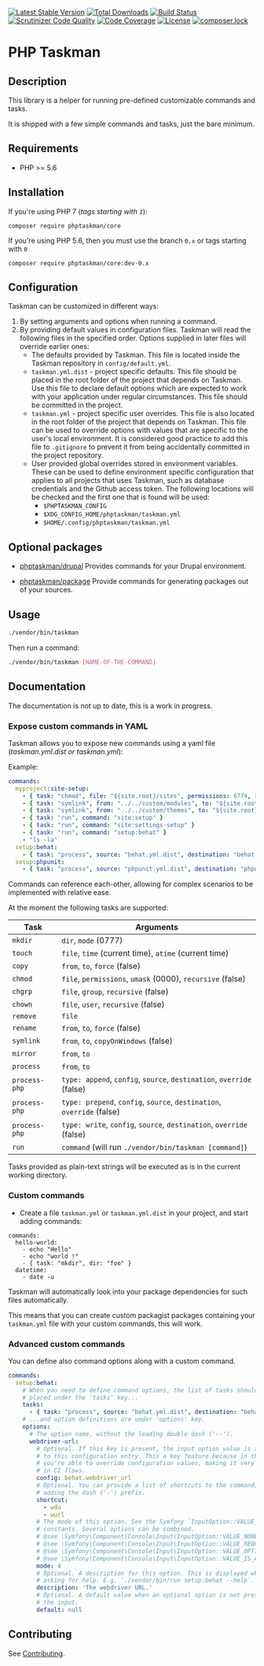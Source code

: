[![Latest Stable Version](https://poser.pugx.org/phptaskman/core/v/stable)](https://packagist.org/packages/phptaskman/core)
 [![Total Downloads](https://poser.pugx.org/phptaskman/core/downloads)](https://packagist.org/packages/phptaskman/core)
 [![Build Status](https://travis-ci.org/php-taskman/core.svg?branch=master)](https://travis-ci.org/php-taskman/core)
 [![Scrutinizer Code Quality](https://scrutinizer-ci.com/g/php-taskman/core/badges/quality-score.png?b=master)](https://scrutinizer-ci.com/g/php-taskman/core/?branch=master)
 [![Code Coverage](https://scrutinizer-ci.com/g/php-taskman/core/badges/coverage.png?b=master)](https://scrutinizer-ci.com/g/php-taskman/core/?branch=master)
 [![License](https://poser.pugx.org/phptaskman/core/license)](https://packagist.org/packages/phptaskman/core)
 [![composer.lock](https://poser.pugx.org/phptaskman/core/composerlock)](https://packagist.org/packages/phptaskman/core)

# PHP Taskman

## Description

This library is a helper for running pre-defined customizable commands and tasks.

It is shipped with a few simple commands and tasks, just the bare minimum.

## Requirements

* PHP >= 5.6

## Installation

If you're using PHP 7 (_tags starting with `1`_):

```composer require phptaskman/core```

If you're using PHP 5.6, then you must use the branch `0.x` or tags starting with `0`

```composer require phptaskman/core:dev-0.x```

## Configuration

Taskman can be customized in different ways:

1. By setting arguments and options when running a command.
2. By providing default values in configuration files. Taskman will read
   the following files in the specified order. Options supplied in later files
   will override earlier ones:
    * The defaults provided by Taskman. This file is located inside the Taskman
       repository in `config/default.yml`.
    * `taskman.yml.dist` - project specific defaults. This file should be placed
      in the root folder of the project that depends on Taskman. Use
      this file to declare default options which are expected to work with your
      application under regular circumstances. This file should be committed in
      the project.
    * `taskman.yml` - project specific user overrides. This file is also located
      in the root folder of the project that depends on Taskman. This
      file can be used to override options with values that are specific to the
      user's local environment. It is considered good practice to add this file
      to `.gitignore` to prevent it from being accidentally committed in the
      project repository.
    * User provided global overrides stored in environment variables. These can
      be used to define environment specific configuration that applies to all
      projects that uses Taskman, such as database credentials and the
      Github access token. The following locations will be checked and the first
      one that is found will be used:
        * `$PHPTASKMAN_CONFIG`
        * `$XDG_CONFIG_HOME/phptaskman/taskman.yml`
        * `$HOME/.config/phptaskman/taskman.yml`

## Optional packages

* [phptaskman/drupal](https://github.com/php-taskman/drupal)
Provides commands for your Drupal environment.

* [phptaskman/package](https://github.com/php-taskman/package)
Provide commands for generating packages out of your sources.

## Usage

```bash
./vendor/bin/taskman
```

Then run a command:

```bash
./vendor/bin/taskman [NAME-OF-THE-COMMAND]
```

## Documentation

The documentation is not up to date, this is a work in progress.

### Expose custom commands in YAML

Taskman allows you to expose new commands using a yaml file (_taskman.yml.dist or taskman.yml_):

Example:

```yaml
commands:
  myproject:site-setup:
    - { task: "chmod", file: "${site.root}/sites", permissions: 0774, recursive: true }
    - { task: "symlink", from: "../../custom/modules", to: "${site.root}/modules/custom" }
    - { task: "symlink", from: "../../custom/themes", to: "${site.root}/themes/custom" }
    - { task: "run", command: "site:setup" }
    - { task: "run", command: "site:settings-setup" }
    - { task: "run", command: "setup:behat" }
    - "ls -la"
  setup:behat:
    - { task: "process", source: "behat.yml.dist", destination: "behat.yml" }
  setup:phpunit:
    - { task: "process", source: "phpunit.yml.dist", destination: "phpunit.yml" }
```

Commands can reference each-other, allowing for complex scenarios to be implemented with relative ease.

At the moment the following tasks are supported:

| Task          | Arguments |
| ------------- | --------- |
| `mkdir`       | `dir`, `mode` (0777) |
| `touch`       | `file`, `time` (current time), `atime` (current time) |
| `copy`        | `from`, `to`, `force` (false) |
| `chmod`       | `file`, `permissions`, `umask` (0000), `recursive` (false) |
| `chgrp`       | `file`, `group`, `recursive` (false) |
| `chown`       | `file`, `user`, `recursive` (false) |
| `remove`      | `file` |
| `rename`      | `from`, `to`, `force` (false) |
| `symlink`     | `from`, `to`, `copyOnWindows` (false) |
| `mirror`      | `from`, `to` |
| `process`     | `from`, `to` |
| `process-php` | `type: append`, `config`, `source`, `destination`, `override` (false) |
| `process-php` | `type: prepend`, `config`, `source`, `destination`, `override` (false) |
| `process-php` | `type: write`, `config`, `source`, `destination`, `override` (false) |
| `run`         | `command` (will run `./vendor/bin/taskman [command]`) |

Tasks provided as plain-text strings will be executed as is in the current working directory.

### Custom commands

* Create a file `taskman.yml` or `taskman.yml.dist` in your project, and start adding commands:

```
commands:
  hello-world:
    - echo "Hello"
    - echo "world !"
    - { task: "mkdir", dir: "foo" }
  datetime:
    - date -u
```

Taskman will automatically look into your package dependencies for such files automatically.

This means that you can create custom packagist packages containing your `taskman.yml` file with your custom commands,
this will work.

### Advanced custom commands

You can define also command options along with a custom command.

```yaml
commands:
  setup:behat:
    # When you need to define command options, the list of tasks should be
    # placed under the 'tasks' key...
    tasks:
      - { task: "process", source: "behat.yml.dist", destination: "behat.yml" }
    # ...and option definitions are under 'options' key.
    options:
      # The option name, without the leading double dash ('--').
      webdriver-url:
        # Optional. If this key is present, the input option value is assigned
        # to this configuration entry. This a key feature because in this way
        # you're able to override configuration values, making it very helpful
        # in CI flows.
        config: behat.webdriver_url
        # Optional. You can provide a list of shortcuts to the command, without
        # adding the dash ('-') prefix.
        shortcut:
          - wdu
          - wurl
        # The mode of this option. See the Symfony `InputOption::VALUE_*`
        # constants. Several options can be combined.
        # @see \Symfony\Component\Console\Input\InputOption::VALUE_NONE
        # @see \Symfony\Component\Console\Input\InputOption::VALUE_REQUIRED
        # @see \Symfony\Component\Console\Input\InputOption::VALUE_OPTIONAL
        # @see \Symfony\Component\Console\Input\InputOption::VALUE_IS_ARRAY
        mode: 4
        # Optional. A description for this option. This is displayed when
        # asking for help. E.g. `./vendor/bin/run setup:behat --help`.
        description: 'The webdriver URL.'
        # Optional. A default value when an optional option is not present in
        # the input.
        default: null
```

## Contributing

See [Contributing](CONTRIBUTING.md).
